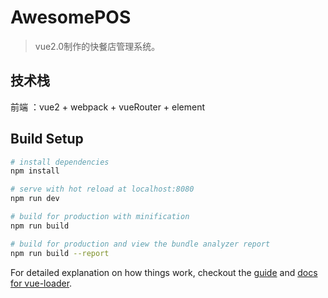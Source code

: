 # AwesomePOS 

> vue2.0制作的快餐店管理系统。

## 技术栈
前端 ：vue2 + webpack + vueRouter + element

## Build Setup

``` bash
# install dependencies
npm install

# serve with hot reload at localhost:8080
npm run dev

# build for production with minification
npm run build

# build for production and view the bundle analyzer report
npm run build --report
```

For detailed explanation on how things work, checkout the [guide](http://vuejs-templates.github.io/webpack/) and [docs for vue-loader](http://vuejs.github.io/vue-loader).
